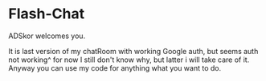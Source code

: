 # Flash-Chat

ADSkor welcomes you.

It is last version of my chatRoom with working Google auth, but seems auth not working^ for now I still don't know why, but latter i will take care of it. Anyway you can use my code for anything what you want to do.

